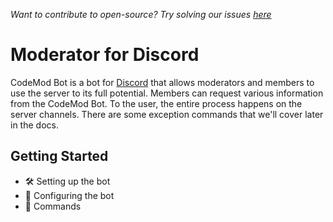 _Want to contribute to open-source? Try solving our issues [here](https://github.com/rahul1116/discordbot/issues)_

# Moderator for Discord

CodeMod Bot is a bot for [Discord](https://discordapp.com) that allows moderators and members to use the server to its full potential. Members can request various information from the CodeMod Bot. To the user, the entire process happens on the server channels. There are some exception commands that we'll cover later in the docs.

## Getting Started

-   🛠️ Setting up the bot
-   📝 Configuring the bot
-   🤖 Commands


